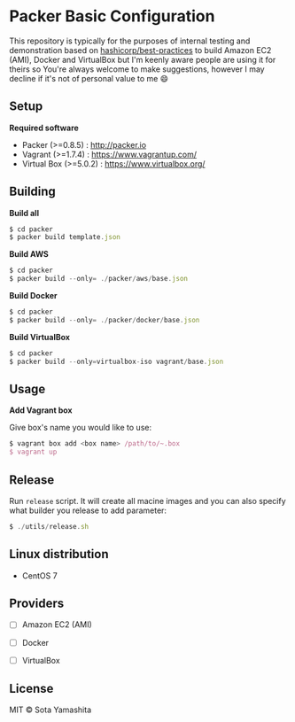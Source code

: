 # Packer Basic Configuration

This repository is typically for the purposes of internal testing and demonstration based on [hashicorp/best-practices](https://github.com/hashicorp/best-practices) to build Amazon EC2 (AMI), Docker and VirtualBox but I'm keenly aware people are using it for theirs so You're always welcome to make suggestions, however I may decline if it's not of personal value to me :smile:


## Setup

**Required software**

* Packer (>=0.8.5) : http://packer.io
* Vagrant (>=1.7.4) : https://www.vagrantup.com/
* Virtual Box (>=5.0.2) : https://www.virtualbox.org/


## Building

**Build all**

```javascript
$ cd packer
$ packer build template.json
```

**Build AWS**

```javascript
$ cd packer
$ packer build --only= ./packer/aws/base.json
```

**Build Docker**

```javascript
$ cd packer
$ packer build --only= ./packer/docker/base.json
```

**Build VirtualBox**

```javascript
$ cd packer
$ packer build --only=virtualbox-iso vagrant/base.json
```


## Usage

**Add Vagrant box**

Give box's name you would like to use:

```javascript
$ vagrant box add <box name> /path/to/~.box
$ vagrant up
```

## Release

Run `release` script. It will create all macine images and you can also specify what builder you release to add parameter:

```javascript
$ ./utils/release.sh
```


## Linux distribution

* CentOS 7


## Providers

* [ ] Amazon EC2 (AMI)
* [ ] Docker
* [ ] VirtualBox


## License

MIT © Sota Yamashita
